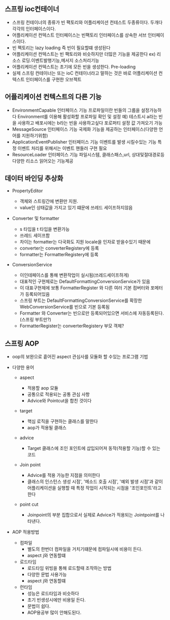 
## 스프링 ioc컨테이너
  * 스프링 컨테이너의 종류가 빈 팩토리와 어플리케이션 컨테스트 두종류이다. 두개다 각각의 인터페이스이다.
  * 어플리케이션 컨텍스트 인터페이스는 빈팩토리 인터페이스를 상속한 서브 인터페이스이다.
  * 빈 펙토리는 lazy loading 즉 빈이 필요할떄 생성된다
  * 어플리케이션 컨텍스트는 빈 팩토리와 비슷하지만 더많은 기능을 제공한다 ex) 리소스 로딩.이벤트발행기능,메서지 소스처리기능
  * 어플리케이션 컨텍스트는 초기에 모든 빈을 생성한다. Pre-loading
  * 실제 스프링 컨테이너는 또는 ioC 컨테이너라고 말하는 것은 바로 어플리케이션 컨텍스트 인터페이스를 구현한 오브젝트

## 어플리케이션 컨텍스트의 다른 기능
  * EnvironmentCapable 인터페이스 기능
    프로파일이란 빈들의 그룹을 설정가능하다
    Environment를 이용해 활성화할 프로파일 확인 및 설정 예) 테스트시 a라는 빈을 사용하고 배포시에는 b라는 빈을 사용하고싶다
    포로퍼티 설정 값 가져오기 가능
  * MessageSource 인터페이스 기능
    국제화 기능을 제공하는 인터페이스(다양한 언어를 지원하기위함)
  * ApplicationEventPublisher 인터페이스 기능
    이벤트를 발생 시킬수있는 기능
    특정 이벤트 처리를 위해서는 이벤트 핸들러 구현 필요
  * ResourceLoader 인터페이스 기능
    파일시스템, 클래스패스,url, 상대및절대경로등 다양한 리소스 읽어오는 기능제공

## 데이터 바인딩 추상화
 * PropertyEditor
    * 객체와 스트링간에 변환만 지원.
    *  value인 상태값을 가지고 있기 떄문에 쓰레드 세이프하지않음
 * Converter 및 formatter
    * s 타입을 t 타입을 변환가능
    * 쓰레드 세이프함
    * 차이는 formatter는 다국화도 지원 locale을 인자로 받을수있기 때문에
    * converter는 converterRegistery에 등록
    * formatter는 FormatterRegistery에 등록

 * ConversionService
    * 이인테페이스를 통해 변환작업이 실시됨(쓰레드세이프하게)
    * 대표적인 구현체로는 DefaultFormattingConversionService가 있음
    * 이 대표구현체에 보통 FormatterRegister 와 다른 여러 기본 컴버터와 포메터가 등록되어있음
    * 스프링 부트는 DefaultFormattingConversionService를 확장한 WebConversionService를 빈으로 기본 등록됨
    * Formatter 와 Converter는 빈으로만 등록되어있으면 서비스에 자동등록된다.(스프링 부트만?)
    * FormatterRegister는 converterRegistery 부모 객체?
## 스프링 AOP
  * oop의 보완으로 흩어진 aspect 관심사를 모듈화 할 수있는 프로그램 기법
  * 다양한 용어
    * aspect
      * 적용할 aop 모듈
      * 공통으로 적용되는 공통 관심 사항
      * Advice와 Pointcut을 합친 것이다
    * target
      * 핵심 로직을 구현하는 클래스를 말한다
      * aop가 적용될 클래스
    * advice
      * Target 클래스에 조인 포인트에 삽입되어져 동작(적용할 기능)할 수 있는 코드

    * Join point
      * Advice를 적용 가능한 지점을 의미한다
      * 클래스의 인스턴스 생성 시점', '메소드 호출 시점', '예외 발생 시점'과 같이 어플리케이션을 실행할 때 특정 작업이 시작되는 시점을 '조인포인트'라고 한다
    * point cut
      * Joinpoint의 부분 집합으로서 실제로 Advice가 적용되는 Jointpoint를 나타낸다.

  * AOP 적용방법
    * 컴파일
      * 별도의 한번더 컴파일을 거치기떄문에 컴파일시에 비용이 든다.
      * aspect j와 연동할떄
    * 로드타임
      * 로드타임 위빙을 통해 로드할때 조작하는 방법
      * 다양한 문법 사용가능
      * aspect j와 연동할떄
    * 런타임
      * 성능은 로드타임과 비슷하다
      * 초기 빈생성시에만 비용일 든다.
      * 문법이 쉽다.
      * AOP용공부 많이 안해도된다.
